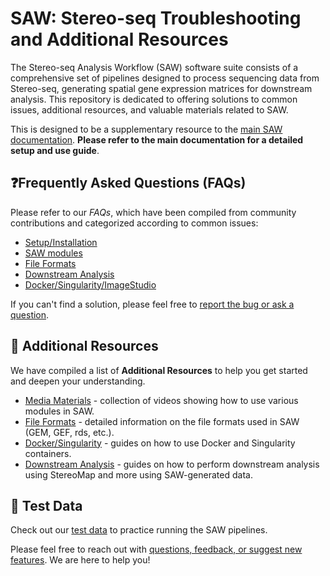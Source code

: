 # SAW: Stereo-seq Troubleshooting and Additional Resources

The Stereo-seq Analysis Workflow (SAW) software suite consists of a comprehensive set of pipelines designed to process sequencing data from Stereo-seq, generating spatial gene expression matrices for downstream analysis. This repository is dedicated to offering solutions to common issues, additional resources, and valuable materials related to SAW.

This is designed to be a supplementary resource to the [main SAW documentation](https://github.com/STOmics/SAW). **Please refer to the main documentation for a detailed setup and use guide**.

## ❓Frequently Asked Questions (FAQs)
Please refer to our *FAQs*, which have been compiled from community contributions and categorized according to common issues:

- [Setup/Installation](./setup_installation/setup_installation_FAQ.md)
- [SAW modules](./SAW_modules/SAW_modules_FAQ.md)
- [File Formats](./file_formats/file_formats_FAQ.md)
- [Downstream Analysis](./downstream_analysis/downstream_analysis_FAQ.md)
- [Docker/Singularity/ImageStudio](./docker_singularity_imagestudio/docker_singularity_imagestudio_FAQ.md)

If you can't find a solution, please feel free to [report the bug or ask a question](https://github.com/STOmicsUS/STOmics_trouble-shooting/issues/new/choose).

## 📖 Additional Resources
We have compiled a list of **Additional Resources** to help you get started and deepen your understanding.

- [Media Materials](./media/) - collection of videos showing how to use various modules in SAW.
- [File Formats](./file_formats/) - detailed information on the file formats used in SAW (GEM, GEF, rds, etc.).
- [Docker/Singularity](./docker_singularity_imagestudio/) - guides on how to use Docker and Singularity containers.
- [Downstream Analysis](./downstream_and_segmentation/) - guides on how to perform downstream analysis using StereoMap and more using SAW-generated data.

## 📝 Test Data
Check out our [test data](https://github.com/STOmics/SAW/tree/main/Test_Data) to practice running the SAW pipelines.

Please feel free to reach out with [questions, feedback, or suggest new features](https://github.com/STOmicsUS/STOmics_trouble-shooting/issues/new/choose). We are here to help you!